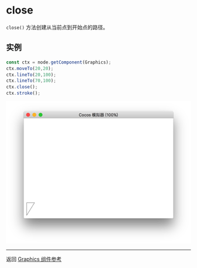 # close

`close()` 方法创建从当前点到开始点的路径。


## 实例

```ts
const ctx = node.getComponent(Graphics);
ctx.moveTo(20,20);
ctx.lineTo(20,100);
ctx.lineTo(70,100);
ctx.close();
ctx.stroke();
```

<a href="close.png"><img src="./close.png"></a>

<hr>

返回 [Graphics 组件参考](../graphics.md)
